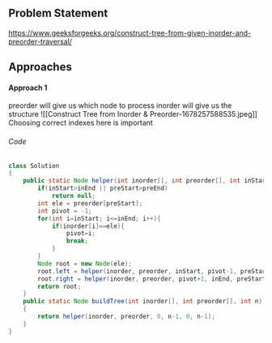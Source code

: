 ## Problem Statement
https://www.geeksforgeeks.org/construct-tree-from-given-inorder-and-preorder-traversal/

## Approaches
#### Approach 1
preorder will give us which node to process
inorder will give us the structure
![[Construct Tree from Inorder & Preorder-1678257588535.jpeg]]
Choosing correct indexes here is important

###### Code
```java
class Solution
{
    public static Node helper(int inorder[], int preorder[], int inStart, int inEnd, int preStart, int preEnd){
        if(inStart>inEnd || preStart>preEnd)
            return null;
        int ele = preorder[preStart];
        int pivot = -1;
        for(int i=inStart; i<=inEnd; i++){
            if(inorder[i]==ele){
                pivot=i;
                break;
            }
        }
        Node root = new Node(ele);
        root.left = helper(inorder, preorder, inStart, pivot-1, preStart+1, preStart+(pivot-inStart));
        root.right = helper(inorder, preorder, pivot+1, inEnd, preStart+(pivot-inStart)+1, preEnd);
        return root;
    }
    public static Node buildTree(int inorder[], int preorder[], int n)
    {
        return helper(inorder, preorder, 0, n-1, 0, n-1);
    }
}

```